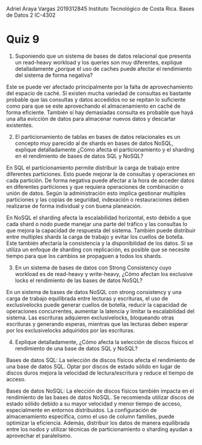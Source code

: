 Adriel Araya Vargas 
2019312845 
Instituto Tecnológico de Costa Rica.
Bases de Datos 2
IC-4302

# Quiz 9

1. Suponiendo que un sistema de bases de datos relacional que presenta un read-heavy
workload y los queries son muy diferentes, explique detalladamente ¿porque el uso
de caches puede afectar el rendimiento del sistema de forma negativa? 

Este se puede ver afectado principalmente por la falta de aprovechamiento del espacio de caché. Sí existen mucha variedad de consultas es bastante probable que las consultas y datos accedidos no se repitan lo suficiente como para que se este aprovechando el almacenamiento en caché de forma eficiente. También sí hay demasiadas consulta es probable que hayá una alta evicción de datos para almacenar nuevos datos y descartar existentes.

2. El particionamiento de tablas en bases de datos relacionales es un concepto muy
parecido al de shards en bases de datos NoSQL, explique detalladamente ¿Cómo
afecta el particionamiento y el sharding en el rendimiento de bases de datos SQL y
NoSQL?

En SQL el particionamiento permite distribuir la carga de trabajo entre diferentes particiones. Esto puede mejorar la de consultas y operaciones en cada partición. De forma negativa puede afectar a la hora de acceder datos en diferentes particiones y que requiera operaciones de combinación o unión de datos. Según la administración esto implica gestionar multiples particiones y las copias de seguridad, indexación o restauraciones deben realizarse de forma individual y con buena planeación.

En NoSQL el sharding afecta la escalabilidad horizontal, esto debido a que cada shard o nodo puede manejar una parte del tráfico y las consultas lo que mejora la capacidad de respuesta del sistema. También puede distribuir entre multiples shards la carga de trabajo y evitar los cuellos de botella. Este también afectaría la consistencia y la disponibilidad de los datos. Si se utiliza un enfoque de sharding con replicación, es posible que se necesite tiempo para que los cambios se propaguen a todos los shards.

3. En un sistema de bases de datos con Strong Consistency cuyo workload es de
read-heavy y write-heavy, ¿Cómo afectan los exclusive locks el rendimiento de las
bases de datos NoSQL?

En un sistema de bases de datos NoSQL con strong consistency y una carga de trabajo equilibrada entre lecturas y escrituras, el uso de exclusivelocks puede generar cuellos de botella, reducir la capacidad de operaciones concurrentes, aumentar la latencia y limitar la escalabilidad del sistema. Las escrituras adquieren exclusivelocks, bloqueando otras escrituras y generando esperas, mientras que las lecturas deben esperar por los exclusivelocks adquiridos por las escrituras. 

4. Explique detalladamente, ¿Cómo afecta la selección de discos físicos el rendimiento
de una base de datos SQL y NoSQL?

Bases de datos SQL: La selección de discos físicos afecta el rendimiento de una base de datos SQL. Optar por discos de estado sólido en lugar de discos duros mejora la velocidad de lectura/escritura y reduce el tiempo de acceso. 

Bases de datos NoSQL: La elección de discos físicos también impacta en el rendimiento de las bases de datos NoSQL. Se recomienda utilizar discos de estado sólido  debido a su mayor velocidad y menor tiempo de acceso, especialmente en entornos distribuidos. La configuración de almacenamiento específica, como el uso de column families, puede optimizar la eficiencia. Además, distribuir los datos de manera equilibrada entre los nodos y utilizar técnicas de particionamiento o sharding ayudan a aprovechar el paralelismo. 





